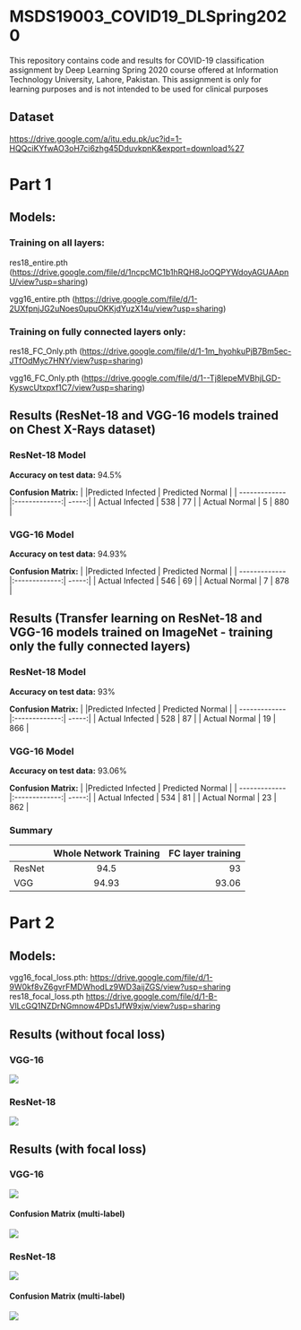 # MSDS19003_COVID19_DLSpring2020

This repository contains code and results for COVID-19 classification assignment by Deep Learning Spring 2020 course offered at Information Technology University, Lahore, Pakistan. This assignment is only for learning purposes and is not intended to be used for clinical purposes

## Dataset
https://drive.google.com/a/itu.edu.pk/uc?id=1-HQQciKYfwAO3oH7ci6zhg45DduvkpnK&export=download%27

# Part 1 

## Models:


### Training on all layers:

res18_entire.pth (https://drive.google.com/file/d/1ncpcMC1b1hRQH8JoOQPYWdoyAGUAApnU/view?usp=sharing)

vgg16_entire.pth (https://drive.google.com/file/d/1-2UXfpnjJG2uNoes0upuOKKjdYuzX14u/view?usp=sharing)

### Training on fully connected layers only:

res18_FC_Only.pth (https://drive.google.com/file/d/1-1m_hyohkuPjB7Bm5ec-JTfOdMyc7HNY/view?usp=sharing)

vgg16_FC_Only.pth (https://drive.google.com/file/d/1--Tj8lepeMVBhjLGD-KyswcUtxpxf1C7/view?usp=sharing)

## Results (ResNet-18 and VGG-16 models trained on Chest X-Rays dataset)

### ResNet-18 Model 

**Accuracy on test data:**
94.5%

**Confusion Matrix:**
|         |Predicted Infected        | Predicted Normal  |
| ------------- |:-------------:| -----:|
| Actual Infected      | 538 | 77 |
| Actual Normal      | 5      |   880 |

### VGG-16 Model
**Accuracy on test data:**
94.93%

**Confusion Matrix:**
|         |Predicted Infected        | Predicted Normal  |
| ------------- |:-------------:| -----:|
| Actual Infected      | 546 | 69 |
| Actual Normal      | 7      |   878 |


## Results (Transfer learning on ResNet-18 and VGG-16 models trained on ImageNet - training only the fully connected layers)

### ResNet-18 Model 

**Accuracy on test data:**
93%

**Confusion Matrix:**
|         |Predicted Infected        | Predicted Normal  |
| ------------- |:-------------:| -----:|
| Actual Infected      | 528 | 87 |
| Actual Normal      | 19      |   866 |

### VGG-16 Model
**Accuracy on test data:**
93.06%

**Confusion Matrix:**
|         |Predicted Infected        | Predicted Normal  |
| ------------- |:-------------:| -----:|
| Actual Infected      | 534 | 81 |
| Actual Normal      | 23      |   862 |



### Summary

|         |Whole Network Training       | FC layer training  |
| ------------- |:-------------:| -----:|
| ResNet      | 94.5 | 93 |
| VGG      | 94.93     |   93.06 |


# Part 2

## Models:

vgg16_focal_loss.pth: https://drive.google.com/file/d/1-9W0kf8vZ6gvrFMDWhodLz9WD3aijZGS/view?usp=sharing
res18_focal_loss.pth https://drive.google.com/file/d/1-B-VlLcGQ1NZDrNGmnow4PDs1JfW9xjw/view?usp=sharing

## Results (without focal loss)

### VGG-16
<img src="https://github.com/ahazeemi/MSDS19003_COVID19_DLSpring2020/blob/master/Images/task1vgg.png">

### ResNet-18
<img src="https://github.com/ahazeemi/MSDS19003_COVID19_DLSpring2020/blob/master/Images/task1resnet.png">

## Results (with focal loss)

### VGG-16
<img src="https://github.com/ahazeemi/MSDS19003_COVID19_DLSpring2020/blob/master/Images/task2vgg.png">

#### Confusion Matrix (multi-label)
<img src="https://github.com/ahazeemi/MSDS19003_COVID19_DLSpring2020/blob/master/Images/confusion_matrix_vgg_task2.png">

### ResNet-18
<img src="https://github.com/ahazeemi/MSDS19003_COVID19_DLSpring2020/blob/master/Images/task2resnet.png">

#### Confusion Matrix (multi-label)
<img src="https://github.com/ahazeemi/MSDS19003_COVID19_DLSpring2020/blob/master/Images/confusion_matrix_resnet_task2.png">


